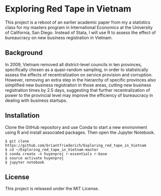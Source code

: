 # Exploring Red Tape in Vietnam

This project is a reboot of an earlier academic paper from my a statistics class for my masters program in International
Economics at the University of California, San Diego. Instead of Stata, I will use R to assess the effect of bureaucracy 
on new business registration in Vietnam.

## Background 

In 2009, Vietnam removed all district-level councils in ten provinces, specifically chosen as a quasi-random sampling, 
in order to statistically assess the effects of recentralization on service provision and corruption. 
However, removing an extra step in the hierarchy of specific provinces also simplified new business registration in those areas, 
cutting new business registration times by 2.5 days, suggesting that further recentralization of power to the provincial level 
may improve the efficiency of bureaucracy in dealing with business startups.

## Installation

Clone the GitHub repository and use Conda to start a new environment using R and install associated packages. 
Then open the Jupyter Notebook.

```
$ git clone https://github.com/briantfriederich/Exploring_red_tape_in_Vietnam
$ cd ~/Exploring_red_tape_in_Vietnam-master
$ conda create -n huyenproj r-essentials r-base
$ source activate huyenproj
$ jupyter notebook
```

## License

This project is released under the MIT License.

